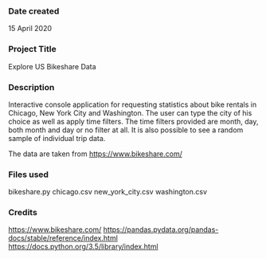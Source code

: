 ### Date created
15 April 2020

### Project Title
Explore US Bikeshare Data

### Description
Interactive console application for requesting statistics about bike rentals in Chicago, New York City and Washington.
The user can type the city of his choice as well as apply time filters.
The time filters provided are month, day, both month and day or no filter at all.
It is also possible to see a random sample of individual trip data.

The data are taken from https://www.bikeshare.com/

### Files used
bikeshare.py
chicago.csv
new_york_city.csv
washington.csv

### Credits
https://www.bikeshare.com/
https://pandas.pydata.org/pandas-docs/stable/reference/index.html
https://docs.python.org/3.5/library/index.html

